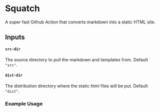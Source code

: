 # Squatch

A super fast Github Action that converts markdown into a static HTML site.

## Inputs

#### `src-dir`

The source directory to pull the markdown and templates from. Default `"src"`.

#### `dist-dir`

The distribution directory where the static html files will be put. Default `"dist"`.

### Example Usage